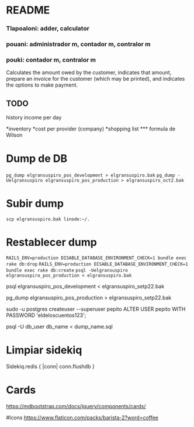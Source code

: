 # README

### Tlapoaloni: adder, calculator
### pouani: administrador m, contador m, contralor m
### pouki: contador m, contralor m


Calculates the amount owed by the customer, indicates that amount, prepare an invoice for the customer (which may be printed), and indicates the options to make payment.

## TODO
history
income per day

*inventory
*cost per provider (company)
*shopping list
*** formula de Wilson

# Dump de DB
`pg_dump elgransuspiro_pos_development > elgransuspiro.bak`
`pg_dump -Uelgransuspiro elgransuspiro_pos_production > elgransuspiro_oct2.bak`

# Subir dump
`scp elgransuspiro.bak linode:~/.`

# Restablecer dump
`RAILS_ENV=production DISABLE_DATABASE_ENVIRONMENT_CHECK=1 bundle exec rake db:drop`
`RAILS_ENV=production DISABLE_DATABASE_ENVIRONMENT_CHECK=1 bundle exec rake db:create`
`psql -Uelgransuspiro  elgransuspiro_pos_production < elgransuspiro.bak`

psql elgransuspiro_pos_development < elgransuspiro_setp22.bak

pg_dump elgransuspiro_pos_production > elgransuspiro_setp22.bak

sudo -u postgres createuser --superuser pepito
ALTER USER pepito WITH PASSWORD 'eldeloscuentos123';

psql -U db_user db_name < dump_name.sql

# Limpiar sidekiq
Sidekiq.redis { |conn| conn.flushdb }

# Cards
https://mdbootstrap.com/docs/jquery/components/cards/

#Icons
https://www.flaticon.com/packs/barista-2?word=coffee
